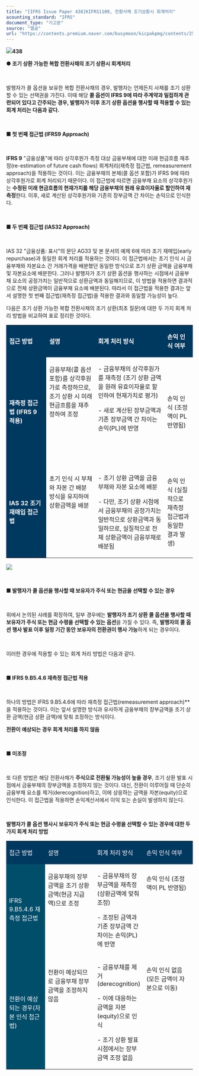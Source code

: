 ```yaml
---
title: "[IFRS Issue Paper 438]KIFRS1109, 전환사채 조기상환시 회계처리"
acounting_standard: "IFRS"
document_type: "기고문"
source: "엘곰"
url: "https://contents.premium.naver.com/busymoon/kicpakpmg/contents/250306144527673rr"
---
```

![](https://n2.news.naver.com/l.gif?type=content)**438**

**● 조기 상환 가능한 복합 전환사채의 조기 상환시 회계처리**

**​**

발행자가 콜 옵션을 보유한 복합 전환사채의 경우, 발행자는 언제든지 사채를 조기 상환할 수 있는 선택권을 가진다. 이때 해당 **콜 옵션이 IFRS 9에 따라 주계약과 밀접하게 관련되어 있다고 간주되는 경우, 발행자가 이후 조기 상환 옵션을 행사할 때 적용할 수 있는 회계 처리는 다음과 같다.**

​

**■ 첫 번째 접근법 (IFRS9 Approach)**

​

**IFRS 9** "금융상품"에 따라 상각후원가 측정 대상 금융부채에 대한 미래 현금흐름 재추정(re-estimation of future cash flows) 회계처리(재측정 접근법, remeasurement approach)을 적용하는 것이다. 이는 금융부채의 본체(콜 옵션 포함)가 IFRS 9에 따라 상각후원가로 회계 처리되기 때문이다. 이 접근법에 따르면 금융부채 요소의 상각후원가는 **수정된 미래 현금흐름의 현재가치를 해당 금융부채의 원래 유효이자율로 할인하여 재측정**한다. 이후, 새로 계산된 상각후원가와 기존의 장부금액 간 차이는 손익으로 인식한다.

​

**■ 두 번째 접근법 (IAS32 Approach)**

**​**

IAS 32 "금융상품: 표시"의 문단 AG33 및 본 문서의 예제 6에 따라 조기 재매입(early repurchase)과 동일한 회계 처리를 적용하는 것이다. 이 접근법에서는 초기 인식 시 금융부채와 자본요소 간 거래가격을 배분했던 동일한 방식으로 조기 상환 금액을 금융부채 및 자본요소에 배분한다. 그러나 발행자가 조기 상환 옵션을 행사하는 시점에서 금융부채 요소의 공정가치는 일반적으로 상환금액과 동일해지므로, 이 방법을 적용하면 결과적으로 전체 상환금액이 금융부채 요소에 배분된다. 따라서 이 접근법을 적용한 결과는 앞서 설명한 첫 번째 접근법(재측정 접근법)을 적용한 결과와 동일할 가능성이 높다.

다음은 조기 상환 가능한 복합 전환사채의 조기 상환(최초 질문)에 대한 두 가지 회계 처리 방법을 비교하여 표로 정리한 것이다.

<table style=""><tbody><tr><td colspan="1" rowspan="1" style="width: 21.47%; height: 40.0px;  background-color: #003960;"><div><p style=""><span style="color:#ffffff;"><b>접근 방법</b></span></p></div></td><td colspan="1" rowspan="1" style="width: 26.18%; height: 40.0px;  background-color: #003960;"><div><p style=""><span style="color:#ffffff;"><b>설명</b></span></p></div></td><td colspan="1" rowspan="1" style="width: 37.06%; height: 40.0px;  background-color: #003960;"><div><p style=""><span style="color:#ffffff;"><b>회계 처리 방식</b></span></p></div></td><td colspan="1" rowspan="1" style="width: 15.3%; height: 40.0px;  background-color: #003960;"><div><p style=""><span style="color:#ffffff;"><b>손익 인식 여부</b></span></p></div></td></tr><tr><td colspan="1" rowspan="1" style="width: 21.47%; height: 40.0px;  background-color: #003960;"><div><p style=""><span style="color:#ffffff;"><b>재측정 접근법 (IFRS 9 적용)</b></span></p></div></td><td colspan="1" rowspan="1" style="width: 26.18%; height: 40.0px;  "><div><p style=""><span style="">금융부채(콜 옵션 포함)를 상각후원가로 측정하므로, 조기 상환 시 미래 현금흐름을 재추정하여 조정</span></p></div><div><p style=""><span style="">​</span></p></div><div><p style=""><span style="">​</span></p></div><div><p style=""><span style="">​</span></p></div></td><td colspan="1" rowspan="1" style="width: 37.06%; height: 40.0px;  "><div><p style=""><span style="">- 금융부채의 상각후원가를 재측정 (조기 상환 금액을 원래 유효이자율로 할인하여 현재가치로 평가)</span></p></div><div><p style=""><span style="">- 새로 계산된 장부금액과 기존 장부금액 간 차이는 </span><span style="">손익(PL)에 반영</span></p></div><div><p style=""><span style="">​</span></p></div><div><p style=""><span style="">​</span></p></div></td><td colspan="1" rowspan="1" style="width: 15.3%; height: 40.0px;  "><div><p style=""><span style="">손익 인식 (조정액이 PL 반영됨)</span></p></div></td></tr><tr><td colspan="1" rowspan="1" style="width: 21.47%; height: 40.0px;  background-color: #003960;"><div><p style=""><span style="color:#ffffff;"><b>IAS 32 조기 재매입 접근법</b></span></p></div></td><td colspan="1" rowspan="1" style="width: 26.18%; height: 40.0px;  "><div><p style=""><span style="">초기 인식 시 부채와 자본 간 배분 방식을 유지하여 상환금액을 배분</span></p></div><div><p style=""><span style="">​</span></p></div><div><p style=""><span style="">​</span></p></div><div><p style=""><span style="">​</span></p></div></td><td colspan="1" rowspan="1" style="width: 37.06%; height: 40.0px;  "><div><p style=""><span style="">- 조기 상환 금액을 금융부채와 자본 요소에 배분</span></p></div><div><p style=""><span style="">- 다만, 조기 상환 시점에서 금융부채의 공정가치는 일반적으로 상환금액과 동일하므로, 실질적으로 전체 상환금액이 금융부채로 배분됨</span></p></div></td><td colspan="1" rowspan="1" style="width: 15.3%; height: 40.0px;  "><div><p style=""><span style="">손익 인식 (실질적으로 재측정 접근법과 동일한 결과 발생)</span></p></div></td></tr></tbody></table>

![](https://scs-phinf.pstatic.net/MjAyNTAzMDZfMTU1/MDAxNzQxMjM5ODYwOTQz.JI007thOV67uoyGdODihr0fqlJ18o1ewTedF2p0321Eg.NqyI4lYglHYHriu5sr1jWx4JR-lHZVb7Ml-7b9ljx6Qg.PNG/image.png?type=w800)

**​**

**■ 발행자가 콜 옵션을 행사할 때 보유자가 주식 또는 현금을 선택할 수 있는 경우**

​

위에서 논의된 사례를 확장하여, 일부 경우에는 **발행자가 조기 상환 콜 옵션을 행사할 때 보유자가 주식 또는 현금 수령을 선택할 수 있는 옵션**을 가질 수 있다. 즉, **발행자의 콜 옵션 행사 발표 이후 일정 기간 동안 보유자의 전환권이 행사 가능**하게 되는 경우이다.

​

이러한 경우에 적용할 수 있는 회계 처리 방법은 다음과 같다.

**​**

**■ IFRS 9.B5.4.6 재측정 접근법 적용**

​

하나의 방법은 IFRS 9.B5.4.6에 따라 재측정 접근법(remeasurement approach)\*\*을 적용하는 것이다. 이는 앞서 설명한 방식과 유사하게 금융부채의 장부금액을 조기 상환 금액(현금 상환 금액)에 맞춰 조정하는 방식이다.

**전환이 예상되는 경우 회계 처리를 하지 않음**

​

**■ 미조정**

**​**

또 다른 방법은 해당 전환사채가 **주식으로 전환될 가능성이 높을 경우**, 조기 상환 발표 시점에서 금융부채의 장부금액을 조정하지 않는 것이다. 대신, 전환이 이루어질 때 단순히 금융부채 요소를 제거(derecognition)하고, 이에 상응하는 금액을 자본(equity)으로 인식한다. 이 접근법을 적용하면 손익계산서에서 이익 또는 손실이 발생하지 않는다.

​

**발행자가 콜 옵션 행사시 보유자가 주식 또는 현금 수령을 선택할 수 있는 경우에 대한 두 가지 회계 처리 방법**

<table style=""><tbody><tr><td colspan="1" rowspan="1" style="width: 20.74%; height: 40.0px;  background-color: #003960;"><div><p style=""><span style="color:#ffffff;">접근 방법</span></p></div></td><td colspan="1" rowspan="1" style="width: 26.42%; height: 40.0px;  background-color: #003960;"><div><p style=""><span style="color:#ffffff;">설명</span></p></div></td><td colspan="1" rowspan="1" style="width: 26.42%; height: 40.0px;  background-color: #003960;"><div><p style=""><span style="color:#ffffff;">회계 처리 방식</span></p></div></td><td colspan="1" rowspan="1" style="width: 26.42%; height: 40.0px;  background-color: #003960;"><div><p style=""><span style="color:#ffffff;">손익 인식 여부</span></p></div></td></tr><tr><td colspan="1" rowspan="1" style="width: 20.74%; height: 40.0px;  background-color: #004e6a;"><div><p style=""><span style="color:#ffffff;">IFRS 9.B5.4.6 재측정 접근법</span></p></div></td><td colspan="1" rowspan="1" style="width: 26.42%; height: 40.0px;  "><div><p style=""><span style="">금융부채의 장부금액을 조기 상환 금액(현금 지급액)으로 조정</span></p></div><div><p style=""><span style="">​</span></p></div><div><p style=""><span style="">​</span></p></div><div><p style=""><span style="">​</span></p></div></td><td colspan="1" rowspan="1" style="width: 26.42%; height: 40.0px;  "><div><p style=""><span style="">- 금융부채의 장부금액을 재측정 (상환금액에 맞춰 조정)</span></p></div><div><p style=""><span style="">- 조정된 금액과 기존 장부금액 간 차이는 </span><span style="">손익(PL)에 반영</span></p></div></td><td colspan="1" rowspan="1" style="width: 26.42%; height: 40.0px;  "><div><p style=""><span style="">손익 인식 (조정액이 PL 반영됨)</span></p></div><div><p style=""><span style="">​</span></p></div><div><p style=""><span style="">​</span></p></div><div><p style=""><span style="">​</span></p></div><div><p style=""><span style="">​</span></p></div></td></tr><tr><td colspan="1" rowspan="1" style="width: 20.74%; height: 40.0px;  background-color: #004e6a;"><div><p style=""><span style="color:#ffffff;">전환이 예상되는 경우(자본 인식 접근법)</span></p></div></td><td colspan="1" rowspan="1" style="width: 26.42%; height: 40.0px;  "><div><p style=""><span style="">전환이 예상되므로 금융부채 장부금액을 조정하지 않음</span></p></div><div><p style=""><span style="">​</span></p></div><div><p style=""><span style="">​</span></p></div><div><p style=""><span style="">​</span></p></div><div><p style=""><span style="">​</span></p></div></td><td colspan="1" rowspan="1" style="width: 26.42%; height: 40.0px;  "><div><p style=""><span style="">- 금융부채를 제거(derecognition)</span></p></div><div><p style=""><span style="">- 이에 대응하는 금액을 </span><span style="">자본(equity)으로 인식</span></p></div><div><p style=""><span style="">- 조기 상환 발표 시점에서는 장부금액 조정 없음</span></p></div></td><td colspan="1" rowspan="1" style="width: 26.42%; height: 40.0px;  "><div><p style=""><span style="">손익 인식 없음</span><span style=""> (모든 금액이 자본으로 이동)</span></p></div><div><p style=""><span style="">​</span></p></div><div><p style=""><span style="">​</span></p></div><div><p style=""><span style="">​</span></p></div><div><p style=""><span style="">​</span></p></div><div><p style=""><span style="">​</span></p></div></td></tr></tbody></table>

​